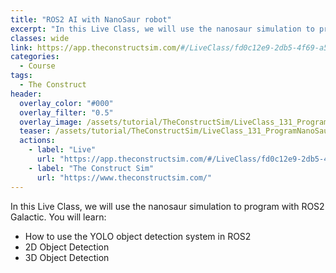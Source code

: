 ```yaml
---
title: "ROS2 AI with NanoSaur robot"
excerpt: "In this Live Class, we will use the nanosaur simulation to program with ROS2 Galactic."
classes: wide
link: https://app.theconstructsim.com/#/LiveClass/fd0c12e9-2db5-4f69-a5bb-146b891bc69e
categories:
  - Course
tags:
  - The Construct
header:
  overlay_color: "#000"
  overlay_filter: "0.5"
  overlay_image: /assets/tutorial/TheConstructSim/LiveClass_131_ProgramNanoSaurwithROS2_TheConstruct.png
  teaser: /assets/tutorial/TheConstructSim/LiveClass_131_ProgramNanoSaurwithROS2_TheConstruct.png
  actions:
    - label: "Live"
      url: "https://app.theconstructsim.com/#/LiveClass/fd0c12e9-2db5-4f69-a5bb-146b891bc69e"
    - label: "The Construct Sim"
      url: "https://www.theconstructsim.com/"
---
```


In this Live Class, we will use the nanosaur simulation to program with ROS2 Galactic. You will learn:

* How to use the YOLO object detection system in ROS2
* 2D Object Detection
* 3D Object Detection